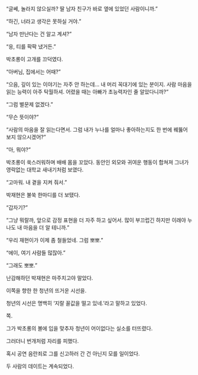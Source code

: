 “글쎄, 놀라지 않으실까? 딸 남자 친구가 바로 옆에 있었던 사람이니까.”

“하긴, 너라고 생각은 못하실 거야.”

“남자 만난다는 건 알고 계셔?”

“응, 티를 팍팍 냈거든.”

박초롱이 고개를 끄덕였다.

“아버님, 집에서는 어때?”

“으음, 깊이 있는 이야기는 자주 안 하는데… 내 머리 꼭대기에 있는 분이지. 사람 마음을 읽는 능력이 아주 탁월하셔. 어렸을 때는 아빠가 초능력자인 줄 알았다니까?”

“그럼 별문제 없겠다.”

“무슨 뜻이야?”

“사람의 마음을 잘 읽는다면서. 그럼 내가 누나를 얼마나 좋아하는지도 한 번에 꿰뚫어 보지 않으시겠어?”

“아, 뭐야?”

박초롱이 쑥스러워하며 배배 몸을 꼬았다. 동안인 외모와 귀여운 행동이 합쳐져 그녀가 영락없는 대학교 새내기처럼 보였다.

“고마워. 내 곁을 지켜 줘서.”

박재현은 불쑥 한마디를 더 보탰다.

“갑자기?”

“그냥 뭐랄까, 앞으로 감정 표현을 더 자주 하고 싶어서. 많이 부끄럽긴 하지만 이래야 누나도 내 마음을 더 알 테니까.”

“우리 재현이가 이제 좀 철들었네. 그럼 뽀뽀.”

“에이, 여기 사람들 많잖아.”

“그래도 뽀뽀.”

난감해하던 박재현은 마주치고야 말았다.

이쪽을 향한 한 청년의 뜨거운 시선을.

청년의 시선은 명백히 ‘지랄 꼴값을 떨고 있네.’라고 말하고 있었다.

쪽.

그가 박초롱의 볼에 입을 맞추자 청년이 어이없다는 실소를 터뜨렸다.

그러더니 번개처럼 자리를 피했다.

혹시 공연 음란죄로 그를 신고하러 간 건 아닌지 모를 일이었다.

두 사람의 데이트는 계속되었다.
